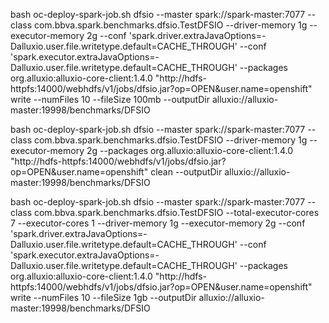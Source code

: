 



bash oc-deploy-spark-job.sh dfsio --master spark://spark-master:7077 --class com.bbva.spark.benchmarks.dfsio.TestDFSIO --driver-memory 1g --executor-memory 2g --conf 'spark.driver.extraJavaOptions=-Dalluxio.user.file.writetype.default=CACHE_THROUGH' --conf 'spark.executor.extraJavaOptions=-Dalluxio.user.file.writetype.default=CACHE_THROUGH' --packages org.alluxio:alluxio-core-client:1.4.0 "http://hdfs-httpfs:14000/webhdfs/v1/jobs/dfsio.jar?op=OPEN&user.name=openshift" write --numFiles 10 --fileSize 100mb --outputDir  alluxio://alluxio-master:19998/benchmarks/DFSIO

bash oc-deploy-spark-job.sh dfsio --master spark://spark-master:7077 --class com.bbva.spark.benchmarks.dfsio.TestDFSIO --driver-memory 1g --executor-memory 2g --packages org.alluxio:alluxio-core-client:1.4.0 "http://hdfs-httpfs:14000/webhdfs/v1/jobs/dfsio.jar?op=OPEN&user.name=openshift" clean --outputDir  alluxio://alluxio-master:19998/benchmarks/DFSIO

bash oc-deploy-spark-job.sh dfsio --master spark://spark-master:7077 --class com.bbva.spark.benchmarks.dfsio.TestDFSIO --total-executor-cores 7 --executor-cores 1 --driver-memory 1g --executor-memory 2g --conf 'spark.driver.extraJavaOptions=-Dalluxio.user.file.writetype.default=CACHE_THROUGH' --conf 'spark.executor.extraJavaOptions=-Dalluxio.user.file.writetype.default=CACHE_THROUGH' --packages org.alluxio:alluxio-core-client:1.4.0 "http://hdfs-httpfs:14000/webhdfs/v1/jobs/dfsio.jar?op=OPEN&user.name=openshift" write --numFiles 10 --fileSize 1gb --outputDir  alluxio://alluxio-master:19998/benchmarks/DFSIO
